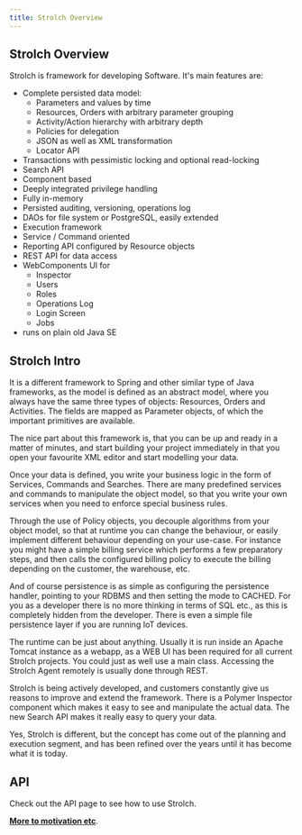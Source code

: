 ```yaml
---
title: Strolch Overview
---
```


## Strolch Overview

Strolch is framework for developing Software. It's main features are:

* Complete persisted data model:
  * Parameters and values by time 
  *  Resources, Orders with arbitrary parameter grouping 
  *  Activity/Action hierarchy with arbitrary depth
  *  Policies for delegation
  *  JSON as well as XML transformation
  *  Locator API
* Transactions with pessimistic locking and optional read-locking
* Search API
* Component based
* Deeply integrated privilege handling
* Fully in-memory
* Persisted auditing, versioning, operations log
* DAOs for file system or PostgreSQL, easily extended
* Execution framework
* Service / Command oriented
* Reporting API configured by Resource objects
* REST API for data access
* WebComponents UI for
  * Inspector
  * Users
  * Roles
  * Operations Log
  * Login Screen
  * Jobs
* runs on plain old Java SE

## Strolch Intro
It is a different framework to Spring and other similar type of Java 
frameworks, as the model is defined as an abstract model, where you 
always have the same three types of objects: Resources, Orders and 
Activities. The fields are mapped as Parameter objects, of which the 
important primitives are available.

The nice part about this framework is, that you can be up and ready in 
a matter of minutes, and start building your project immediately in 
that you open your favourite XML editor and start modelling your data.

Once your data is defined, you write your business logic in the form 
of Services, Commands and Searches. There are many predefined services 
and commands to manipulate the object model, so that you write your own 
services when you need to enforce special business rules.

Through the use of Policy objects, you decouple algorithms from your 
object model, so that at runtime you can change the behaviour, or 
easily implement different behaviour depending on your use-case. For 
instance you might have a simple billing service which performs a few 
preparatory steps, and then calls the configured billing policy to 
execute the billing depending on the customer, the warehouse, etc.

And of course persistence is as simple as configuring the persistence 
handler, pointing to your RDBMS and then setting the mode to CACHED. 
For you as a developer there is no more thinking in terms of SQL etc., 
as this is completely hidden from the developer. There is even a simple 
file persistence layer if you are running IoT devices.

The runtime can be just about anything. Usually it is run inside an 
Apache Tomcat instance as a webapp, as a WEB UI has been required for 
all current Strolch projects. You could just as well use a main class. 
Accessing the Strolch Agent remotely is usually done through REST.

Strolch is being actively developed, and customers constantly give us 
reasons to improve and extend the framework. There is a Polymer 
Inspector component which makes it easy to see and manipulate the 
actual data. The new Search API makes it really easy to query your data.

Yes, Strolch is different, but the concept has come out of the planning 
and execution segment, and has been refined over the years until it has 
become what it is today.

## API
Check out the API page to see how to use Strolch.

[**More to motivation etc**](/history/).